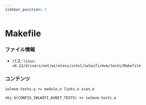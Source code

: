 ```yaml
---
sidebar_position: 2
---
```

# Makefile

### ファイル情報

- パス: `linux-v6.12/drivers/net/wireless/intel/iwlwifi/mvm/tests/Makefile`

### コンテンツ

```txt
iwlmvm-tests-y += module.o links.o scan.o

obj-$(CONFIG_IWLWIFI_KUNIT_TESTS) += iwlmvm-tests.o

```

